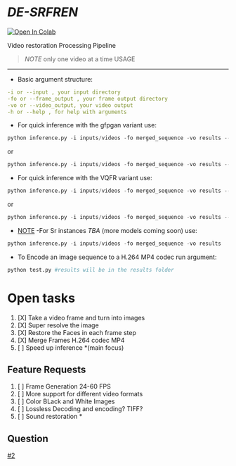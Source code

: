 # ***DE-SRFREN***
[![Open In Colab](https://colab.research.google.com/assets/colab-badge.svg)](https://colab.research.google.com/drive/11m6d16yPfaqauhxKTitb6mBmc4zM3KYS?usp=sharing])

Video restoration Processing Pipeline

> *NOTE* only one video at a time
USAGE
----
- Basic argument structure:
```yaml
-i or --input , your input directory
-fo or --frame_output , your frame output directory
-vo or --video_output, your video output
-h or --help , for help with arguments
```
- For quick inference with the gfpgan variant use:
```py
python inference.py -i inputs/videos -fo merged_sequence -vo results --face_enhance --bg_upsampler None #for faster inference
```
or
```py
python inference.py -i inputs/videos -fo merged_sequence -vo results --face_enhance #to super resolve your image after restoration
```
- For quick inference with the VQFR variant use:
```py
python inference.py -i inputs/videos -fo merged_sequence -vo results --vqfr_enhance -v 2.0 -s 2 -f 0.1 --bg_upsampler None #for faster inference
```
or
```py
python inference.py -i inputs/videos -fo merged_sequence -vo results --vqfr_enhance -v 2.0 -s 2 -f 0.1 #to super resolve your image after restoration
```
- [NOTE](https://github.com/cliffordkleinsr/DE-SRFREN/releases#:~:text=I%20realized%20that%20the%20VQFR%20face%20restoration%20pipeline%20does%20not%20work%20well%20with%20a%20subject%27s%20eyes%20and%20hair%20features.)
-For Sr instances _TBA_ (more models coming soon) use:
```py
python inference.py -i inputs/videos -fo merged_sequence -vo results 
```
- To Encode an image sequence to a H.264 MP4 codec run argument:
```py
python test.py #results will be in the results folder
```

# Open tasks
1. [X] Take a video frame and turn into images
2. [X] Super resolve the image
3. [X] Restore the Faces in each frame step
4. [X] Merge Frames H.264 codec MP4
5. [ ] Speed up inference *(main focus)

Feature Requests
-------------
1. [ ] Frame Generation 24-60 FPS
2. [ ] More support for different video formats
2. [ ] Color BLack and White Images
3. [ ] Lossless Decoding and encoding? TIFF?
4. [ ] Sound restoration *

Question
---------
 [#2](https://github.com/cliffordkleinsr/DE-SRFREN/issues/2#issue-1598488233)

